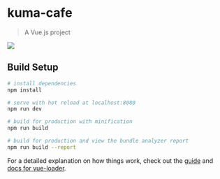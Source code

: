 # kuma-cafe

> A Vue.js project
> 
<img src="https://static.scarf53.sh/a.png?x-pxid=7f5fdfa2-c395-405a-8e36-0cbe1685aa85" />

## Build Setup

``` bash
# install dependencies
npm install

# serve with hot reload at localhost:8080
npm run dev

# build for production with minification
npm run build

# build for production and view the bundle analyzer report
npm run build --report
```

For a detailed explanation on how things work, check out the [guide](http://vuejs-templates.github.io/webpack/) and [docs for vue-loader](http://vuejs.github.io/vue-loader).

